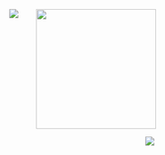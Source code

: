 <div style="display: flex; gap: 2rem;">
    <img src="https://github-readme-stats-beta-virid-33.vercel.app/api/top-langs/?username=kevindebenedetti&hide=html,css,smarty,shell,twig,scss,mdx,dockerfile,vue&theme=tokyonight&hide_border=true&layout=donut" />
    <img height="215" src="https://github-readme-stats-beta-virid-33.vercel.app/api/?username=kevindebenedetti&show_icons=true&theme=tokyonight&hide_border=true" />
</div>

<p align="center">
    <img src="https://github-readme-stats-beta-virid-33.vercel.app/api/wakatime?username=kevindebenedetti&show_icons=true&theme=tokyonight&hide_border=true" />
</p>
